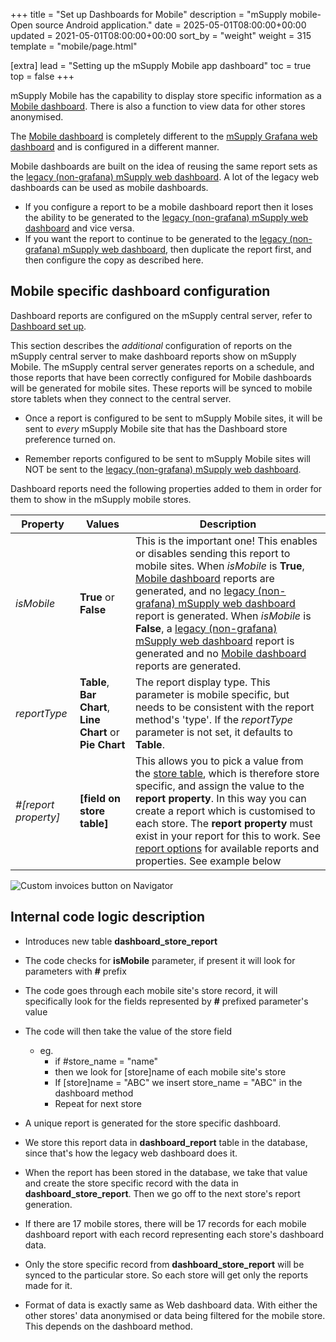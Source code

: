 +++
title = "Set up Dashboards for Mobile"
description = "mSupply mobile- Open source Android application."
date = 2025-05-01T08:00:00+00:00
updated = 2021-05-01T08:00:00+00:00
sort_by = "weight"
weight = 315
template = "mobile/page.html"

[extra]
lead = "Setting up the mSupply Mobile app dashboard"
toc = true
top = false
+++


mSupply Mobile has the capability to display store specific information as a [Mobile dashboard](/mobile/introduction/mobile-dashboard/).  There is also a function to view data for other stores anonymised. 

The [Mobile dashboard](/mobile/introduction/mobile-dashboard/) is completely different to the [mSupply Grafana web dashboard](/en:dashboard) and is configured in a different manner.

Mobile dashboards are built on the idea of reusing the same report sets as the [legacy (non-grafana) mSupply web dashboard](https://docs.msupply.org.nz/web_interface:dashboard_using#legacy_web_dashboard).  A lot of the legacy web dashboards can be used as mobile dashboards.

  * If you configure a report to be a mobile dashboard report then it loses the ability to be generated to the [legacy (non-grafana) mSupply web dashboard](https://docs.msupply.org.nz/web_interface:dashboard_using#legacy_web_dashboard) and vice versa.
  * If you want the report to continue to be generated to the [legacy (non-grafana) mSupply web dashboard](https://docs.msupply.org.nz/web_interface:dashboard_using#legacy_web_dashboard), then duplicate the report first, and then configure the copy as described here.

## Mobile specific dashboard configuration

Dashboard reports are configured on the mSupply central server, refer to [Dashboard set up](https://docs.msupply.org.nz/web_interface:dashboard_setup#dashboard_set_up_v40_and_later).  

This section describes the *additional* configuration of reports on the mSupply central server to make dashboard reports show on mSupply Mobile. The mSupply central server generates reports on a schedule, and those reports that have been correctly configured for Mobile dashboards will be generated for mobile sites.  These reports will be synced to mobile store tablets when they connect to the central server.

  * Once a report is configured to be sent to mSupply Mobile sites, it will be sent to *every* mSupply Mobile site that has the Dashboard store preference turned on. 

<div class="warning">

  * Remember reports configured to be sent to mSupply Mobile sites will NOT be sent to the [legacy (non-grafana) mSupply web dashboard](https://docs.msupply.org.nz/web_interface:dashboard_using#legacy_web_dashboard).

  </div>

Dashboard reports need the following properties added to them in order for them to show in the mSupply mobile stores.

| Property | Values | Description |
| --- | --- | --- | 
| *isMobile* | **True** or **False** | This is the important one!  This enables or disables sending this report to mobile sites. When *isMobile* is **True**, [Mobile dashboard](/mobile/introduction/mobile-dashboard/) reports are generated, and no [legacy (non-grafana) mSupply web dashboard](https://docs.msupply.org.nz/web_interface:dashboard_using#legacy_web_dashboard) report is generated. When *isMobile* is **False**, a [legacy (non-grafana) mSupply web dashboard](https://docs.msupply.org.nz/web_interface:dashboard_using#legacy_web_dashboard) report is generated and no [Mobile dashboard](/mobile/introduction/mobile-dashboard/) reports are generated. |
| *reportType* | **Table**, **Bar Chart**, **Line Chart** or **Pie Chart** | The report display type.  This parameter is mobile specific, but needs to be consistent with the report method's 'type'.  If the *reportType* parameter is not set, it defaults to **Table**. |
| *#[report property]* | **[field on store table]** | This allows you to pick a value from the [store table](https://docs.msupply.org.nz/tables_fields:other_tables:store), which is therefore store specific, and assign the value to the **report property**. In this way you can create a report which is customised to each store. The **report property** must exist in your report for this to work.  See [report options](https://docs.msupply.org.nz/web_interface:dashboard_setup#available_dashboard_reports) for available reports and properties.  See example below |

![Custom invoices button on Navigator](/mobile/introduction/images/mobile_dashboard_configuration.png)

## Internal code logic description

  * Introduces new table **dashboard_store_report**

  * The code checks for **isMobile** parameter, if present it will look for parameters with **#** prefix

  * The code goes through each mobile site's store record, it will specifically look for the fields represented by **#** prefixed parameter's value
  * The code will then take the value of the store field 
    * eg. 
        * if #store_name = "name"
        * then we look for [store]name of each mobile site's store
        * If [store]name = "ABC" we insert store_name = "ABC" in the dashboard method
        * Repeat for next store
        
  * A unique report is generated for the store specific dashboard.
  * We store this report data in **dashboard_report** table in the database, since that's how the legacy web dashboard does it.
  * When the report has been stored in the database, we take that value and create the store specific record with the data in **dashboard_store_report**. Then we go off to the next store's report generation.
  * If there are 17 mobile stores, there will be 17 records for each mobile dashboard report with each record representing each store's dashboard data.
  * Only the store specific record from **dashboard_store_report** will be synced to the particular store. So each store will get only the reports made for it.
  * Format of data is exactly same as Web dashboard data. With either the other stores' data anonymised or data being filtered for the mobile store. This depends on the dashboard method.

